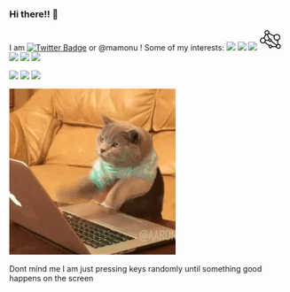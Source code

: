 ### Hi there!! 👋 




I am [![Twitter Badge](https://img.shields.io/badge/-_TheodoreM_-blue?style=flat-square&logo=twitter&logoColor=white)](https://twitter.com/_TheodoreM_) or @mamonu ! Some of my interests:  <img height="40" src="https://cdn.jsdelivr.net/npm/simple-icons@v3/icons/python.svg" /> <img height="40" src="https://cdn.jsdelivr.net/npm/simple-icons@3.13.0/icons/scala.svg" /> <img height="40" src="https://cdn.jsdelivr.net/npm/simple-icons@3.13.0/icons/apachespark.svg" /> <img height="40" src="https://github.com/mamonu/mamonu/raw/master/graphicon.png" /><img height="40" src="https://cdn.jsdelivr.net/npm/simple-icons@v3/icons/pytorch.svg" /> <img height="40" src="https://cdn.jsdelivr.net/npm/simple-icons@v3/icons/apple.svg" /> <img height="40" src="https://cdn.jsdelivr.net/npm/simple-icons@v3/icons/linux.svg" /> 


![](https://github-profile-summary-cards.vercel.app/api/cards/profile-details?username=mamonu&theme=monokai)
![](https://github-profile-summary-cards.vercel.app/api/cards/stats?username=mamonu&theme=monokai)
![](https://github-profile-summary-cards.vercel.app/api/cards/most-commit-language?username=mamonu&theme=monokai)


![hey](https://github.com/mamonu/mamonu/raw/master/2GU.gif)

Dont mind me I am just pressing keys randomly until something good happens on the screen

<!--
**mamonu/mamonu** is a ✨ _special_ ✨ repository because its `README.md` (this file) appears on your GitHub profile.

Here are some ideas to get you started:

- 🔭 I’m currently working on ...
- 🌱 I’m currently learning ...
- 👯 I’m looking to collaborate on ...
- 🤔 I’m looking for help with ...
- 💬 Ask me about ...
- 📫 How to reach me: ...
- 😄 Pronouns: ...
- ⚡ Fun fact: ...
-->
